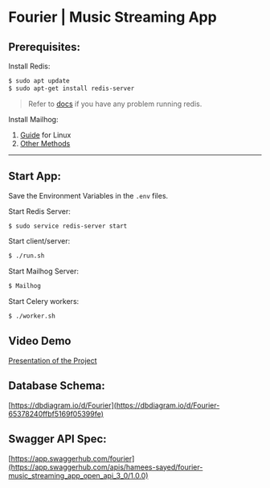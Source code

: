 # Fourier | Music Streaming App


## Prerequisites:
Install Redis: 
```bash
$ sudo apt update
$ sudo apt-get install redis-server
```

> Refer to [docs](https://redis.io/docs/latest/operate/oss_and_stack/install/) if you have any problem running redis.

Install Mailhog:  
1. [Guide](https://gist.github.com/dipenparmar12/4e6cd50d8d1303d5e914742f62659116) for Linux
2. [Other Methods](https://kinsta.com/blog/mailhog/)

---

## Start App: 
Save the Environment Variables in the `.env` files.    

Start Redis Server: 
```bash
$ sudo service redis-server start
```
Start client/server:  
```bash
$ ./run.sh
```

Start Mailhog Server:
```bash
$ Mailhog
```

Start Celery workers:  
```bash
$ ./worker.sh
```

## Video Demo
[Presentation of the Project](https://youtu.be/dm5b3dYPyPM)

## Database Schema:
[https://dbdiagram.io/d/Fourier](https://dbdiagram.io/d/Fourier-65378240ffbf5169f05399fe)   

## Swagger API Spec:
[https://app.swaggerhub.com/fourier](https://app.swaggerhub.com/apis/hamees-sayed/fourier-music_streaming_app_open_api_3_0/1.0.0)
